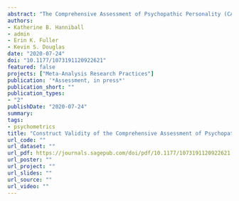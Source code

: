 ```yaml
---
abstract: "The Comprehensive Assessment of Psychopathic Personality (CAPP) is a recently developed conceptual model of psychopathy designed to index the disorder across 33 personality traits. Although recent research has evidenced support for the CAPP model with respect to the convergent, criterion, and predictive validity of CAPP instruments, little work has examined the optimal internal structure and generalizability of the model and associated measures. The present study sought to elaborate on the construct validity and psychometric properties of the CAPP Lexical Self Rating Scale and determine the utility of the instrument across men and women, and individuals of Caucasian and East Asian descent. Within a large sample of self-identified offenders (N = 1,414), we found strong support for a three-factor model comprising domains reflecting interpersonal dominance, behavioral disinhibition, and deficient emotional attachment. Analyses examining the generalizability of the model provide further insight into its applicability for diverse populations."
authors:
- Katherine B. Hanniball
- admin
- Erin K. Fuller
- Kevin S. Douglas
date: "2020-07-24"
doi: "10.1177/1073191120922621"
featured: false
projects: ["Meta-Analysis Research Practices"]
publication: '*Assessment, in press*'
publication_short: ""
publication_types:
- "2"
publishDate: "2020-07-24"
summary: 
tags:
- psychometrics
title: "Construct Validity of the Comprehensive Assessment of Psychopathic Personality (CAPP): Examining the Internal Structure and Generalizability of CAPP Self-Ratings Across Gender and Ethnicity"
url_code: ""
url_dataset: ""
url_pdf: https://journals.sagepub.com/doi/pdf/10.1177/1073191120922621
url_poster: ""
url_project: ""
url_slides: ""
url_source: ""
url_video: ""
---
```

